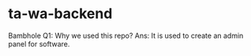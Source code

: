 # ta-wa-backend
Bambhole
Q1: Why we used this repo?
Ans: It is used to create an admin panel for software.